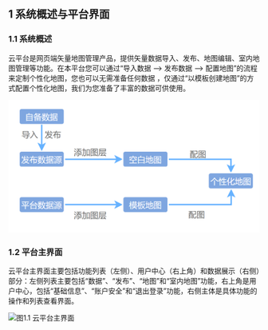 ## **1 系统概述与平台界面**

### **1.1 系统概述**

云平台是网页端矢量地图管理产品，提供矢量数据导入、发布、地图编辑、室内地图管理等功能。在本平台您可以通过“导入数据 --> 发布数据 --> 配置地图”的流程来定制个性化地图，您也可以无需准备任何数据 ，仅通过“以模板创建地图”的方式配置个性化地图，我们为您准备了丰富的数据可供使用。

![总流程](%E7%94%A8%E6%88%B7%E6%89%8B%E5%86%8C%E6%88%AA%E5%9B%BE/%E6%80%BB%E6%B5%81%E7%A8%8B.png)

### **1.2 平台主界面**

云平台主界面主要包括功能列表（左侧）、用户中心（右上角）和数据展示（右侧）部分：左侧列表主要包括“数据”、“发布”、“地图”和“室内地图”功能，右上角是用户中心，包括“基础信息”、“账户安全”和“退出登录”功能，右侧主体是具体功能的操作和列表查看界面。

![图1.1 云平台主界面](%E4%B8%BB%E7%95%8C%E9%9D%A2.png)


